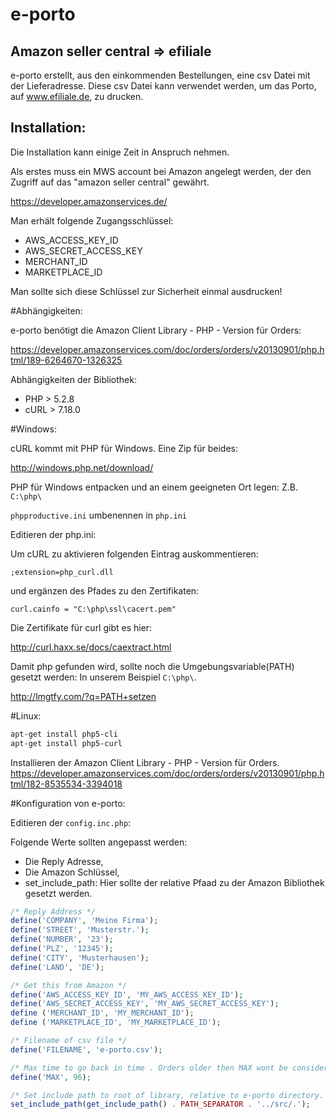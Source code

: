 e-porto
=======

Amazon seller central => efiliale
---------------------------------

e-porto erstellt, aus den einkommenden Bestellungen, eine csv Datei mit der Lieferadresse.
Diese csv Datei kann verwendet werden, um das Porto, auf www.efiliale.de, zu drucken.

Installation:
------------
Die Installation kann einige Zeit in Anspruch nehmen.

Als erstes muss ein MWS account bei Amazon angelegt werden, der den Zugriff auf das "amazon seller central" gewährt.

https://developer.amazonservices.de/

Man erhält folgende Zugangsschlüssel:

* AWS_ACCESS_KEY_ID
* AWS_SECRET_ACCESS_KEY
* MERCHANT_ID
* MARKETPLACE_ID

Man sollte sich diese Schlüssel zur Sicherheit einmal ausdrucken!

#Abhängigkeiten:

e-porto benötigt die Amazon Client Library - PHP - Version für Orders:

https://developer.amazonservices.com/doc/orders/orders/v20130901/php.html/189-6264670-1326325

Abhängigkeiten der Bibliothek:

* PHP > 5.2.8 
* cURL > 7.18.0

#Windows:

cURL kommt mit PHP für Windows. Eine Zip für beides:

http://windows.php.net/download/

PHP für Windows entpacken und an einem geeigneten Ort legen: Z.B. `C:\php\`

`phpproductive.ini` umbenennen in `php.ini`

Editieren der php.ini:

Um cURL zu aktivieren folgenden Eintrag auskommentieren:

```
;extension=php_curl.dll
```

und ergänzen des Pfades zu den Zertifikaten:

```
curl.cainfo = "C:\php\ssl\cacert.pem"
```

Die Zertifikate für curl gibt es hier:

http://curl.haxx.se/docs/caextract.html

Damit php gefunden wird, sollte noch die Umgebungsvariable(PATH) gesetzt werden:
In unserem Beispiel `C:\php\`.

http://lmgtfy.com/?q=PATH+setzen

#Linux:

```bash
apt-get install php5-cli
apt-get install php5-curl
```

Installieren der Amazon Client Library - PHP - Version für Orders.
https://developer.amazonservices.com/doc/orders/orders/v20130901/php.html/182-8535534-3394018

#Konfiguration von e-porto:

Editieren der `config.inc.php`:

Folgende Werte sollten angepasst werden:

* Die Reply Adresse,
* Die Amazon Schlüssel,
* set_include_path: Hier sollte der relative Pfaad zu der Amazon Bibliothek gesetzt werden.

```php
/* Reply Address */
define('COMPANY', 'Meine Firma');
define('STREET', 'Musterstr.');
define('NUMBER', '23');
define('PLZ', '12345');
define('CITY', 'Musterhausen');
define('LAND', 'DE');

/* Get this from Amazon */
define('AWS_ACCESS_KEY_ID', 'MY_AWS_ACCESS_KEY_ID');
define('AWS_SECRET_ACCESS_KEY', 'MY_AWS_SECRET_ACCESS_KEY');
define ('MERCHANT_ID', 'MY_MERCHANT_ID');
define ('MARKETPLACE_ID', 'MY_MARKETPLACE_ID');

/* Filename of csv file */
define('FILENAME', 'e-porto.csv');

/* Max time to go back in time . Orders older then MAX wont be considered  */
define('MAX', 96);

/* Set include path to root of library, relative to e-porto directory. Not needed if path is set.*/
set_include_path(get_include_path() . PATH_SEPARATOR . '../src/.');
```
